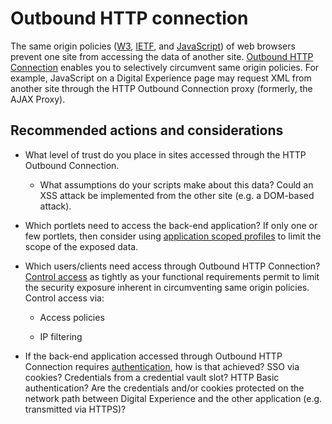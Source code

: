 # Outbound HTTP connection

The same origin policies ([W3](https://www.w3.org/Security/wiki/Same_Origin_Policy), [IETF](https://www.rfc-editor.org/rfc/rfc6454), and [JavaScript](https://developer.mozilla.org/en-US/Same_origin_policy_for_JavaScript)) of web browsers prevent one site from accessing the data of another site. [Outbound HTTP Connection](https://help.hcltechsw.com/digital-experience/8.5/dev-portlet/outbound_http.html) enables you to selectively circumvent same origin policies. For example, JavaScript on a Digital Experience page may request XML from another site through the HTTP Outbound Connection proxy (formerly, the AJAX Proxy).

## Recommended actions and considerations

- What level of trust do you place in sites accessed through the HTTP Outbound Connection.

    - What assumptions do your scripts make about this data? Could an XSS attack be implemented from the other site (e.g. a DOM-based attack).

- Which portlets need to access the back-end application? If only one or few portlets, then consider using [application scoped profiles](https://help.hcltechsw.com/digital-experience/8.5/dev-portlet/outbhttp_cfg_strctr_obconn_profile.html) to limit the scope of the exposed data.

- Which users/clients need access through Outbound HTTP Connection? [Control access](https://help.hcltechsw.com/digital-experience/8.5/dev-portlet/outbhttp_cfg_script_acc_pol.html) as tightly as your functional requirements permit to limit the security exposure inherent in circumventing same origin policies. Control access via:

    - Access policies
    
    - IP filtering

- If the back-end application accessed through Outbound HTTP Connection requires [authentication](https://help.hcltechsw.com/digital-experience/8.5/dev-portlet/outbhttp_authntct.html), how is that achieved? SSO via cookies? Credentials from a credential vault slot? HTTP Basic authentication? Are the credentials and/or cookies protected on the network path between Digital Experience and the other application (e.g. transmitted via HTTPS)?